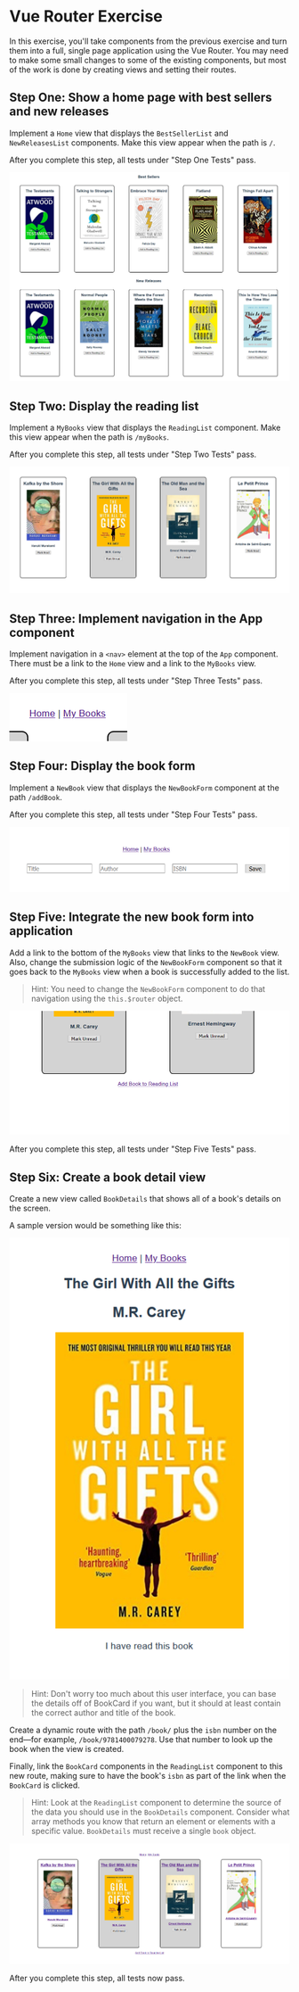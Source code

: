# Vue Router Exercise

In this exercise, you'll take components from the previous exercise and turn them into a full, single page application using the Vue Router. You may need to make some small changes to some of the existing components, but most of the work is done by creating views and setting their routes.

## Step One: Show a home page with best sellers and new releases

Implement a `Home` view that displays the `BestSellerList` and `NewReleasesList` components. Make this view appear when the path is `/`.

After you complete this step, all tests under "Step One Tests" pass.

![Best Seller and New Releases Page at /](./etc/best-seller-and-new-releases-page.png)

## Step Two: Display the reading list

Implement a `MyBooks` view that displays the `ReadingList` component. Make this view appear when the path is `/myBooks`.

After you complete this step, all tests under "Step Two Tests" pass.

![Page displaying at /myBooks](./etc/page-at-my-books.png)

## Step Three: Implement navigation in the App component

Implement navigation in a `<nav>` element at the top of the `App` component. There must be a link to the `Home` view and a link to the `MyBooks` view.

After you complete this step, all tests under "Step Three Tests" pass.

![Top Navigation in App](./etc/top-navigation.png)

## Step Four: Display the book form

Implement a `NewBook` view that displays the `NewBookForm` component at the path `/addBook`.

After you complete this step, all tests under "Step Four Tests" pass.

![New Book Page at /addBook](./etc/new-book-page.png)

## Step Five: Integrate the new book form into application

Add a link to the bottom of the `MyBooks` view that links to the `NewBook` view. Also, change the submission logic of the `NewBookForm` component so that it goes back to the `MyBooks` view when a book is successfully added to the list.

> Hint: You need to change the `NewBookForm` component to do that navigation using the `this.$router` object.

![Link to the new book form](./etc/new-book-link.png)

After you complete this step, all tests under "Step Five Tests" pass.

## Step Six: Create a book detail view

Create a new view called `BookDetails` that shows all of a book's details on the screen.

A sample version would be something like this:

![Book Detail Page](./etc/book-detail-page.png)

> Hint: Don't worry too much about this user interface, you can base the details off of BookCard if you want, but it should at least contain the correct author and title of the book.

Create a dynamic route with the path `/book/` plus the `isbn` number on the end—for example, `/book/9781400079278`. Use that number to look up the book when the view is created.

Finally, link the `BookCard` components in the `ReadingList` component to this new route, making sure to have the book's `isbn` as part of the link when the `BookCard` is clicked.

> Hint: Look at the `ReadingList` component to determine the source of the data you should use in the `BookDetails` component. Consider what array methods you know that return an element or elements with a specific value. `BookDetails` must receive a single `book` object.

![Reading List with individual book links](./etc/reading-list-with-links.png)

After you complete this step, all tests now pass.